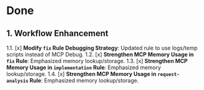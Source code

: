 # Done

## 1. Workflow Enhancement
1.1. [x] **Modify `fix` Rule Debugging Strategy**: Updated rule to use logs/temp scripts instead of MCP Debug.
1.2. [x] **Strengthen MCP Memory Usage in `fix` Rule**: Emphasized memory lookup/storage.
1.3. [x] **Strengthen MCP Memory Usage in `implementation` Rule**: Emphasized memory lookup/storage.
1.4. [x] **Strengthen MCP Memory Usage in `request-analysis` Rule**: Emphasized memory lookup/storage.

